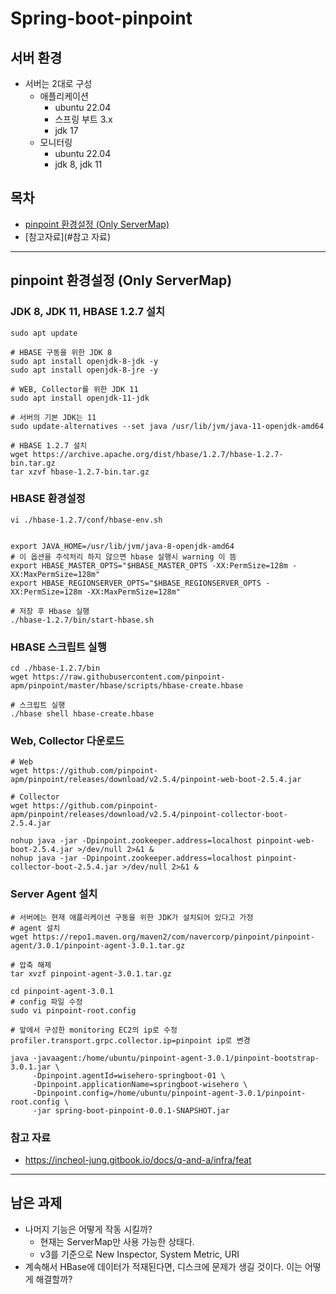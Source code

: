 # Spring-boot-pinpoint

## 서버 환경

- 서버는 2대로 구성
    - 애플리케이션
        - ubuntu 22.04
        - 스프링 부트 3.x
        - jdk 17
    - 모니터링
        - ubuntu 22.04
        - jdk 8, jdk 11

## 목차 
- [pinpoint 환경설정 (Only ServerMap)](#pinpoint-환경설정-only-servermap)
- [참고자료](#참고 자료)
---

## pinpoint 환경설정 (Only ServerMap)

### JDK 8, JDK 11, HBASE 1.2.7 설치

```shell
sudo apt update

# HBASE 구동을 위한 JDK 8
sudo apt install openjdk-8-jdk -y
sudo apt install openjdk-8-jre -y

# WEB, Collector를 위한 JDK 11
sudo apt install openjdk-11-jdk

# 서버의 기본 JDK는 11
sudo update-alternatives --set java /usr/lib/jvm/java-11-openjdk-amd64

# HBASE 1.2.7 설치 
wget https://archive.apache.org/dist/hbase/1.2.7/hbase-1.2.7-bin.tar.gz
tar xzvf hbase-1.2.7-bin.tar.gz
```

### HBASE 환경설정

```shell
vi ./hbase-1.2.7/conf/hbase-env.sh


export JAVA_HOME=/usr/lib/jvm/java-8-openjdk-amd64
# 이 옵션을 주석처리 하지 않으면 hbase 실행시 warning 이 뜸
export HBASE_MASTER_OPTS="$HBASE_MASTER_OPTS -XX:PermSize=128m -XX:MaxPermSize=128m"
export HBASE_REGIONSERVER_OPTS="$HBASE_REGIONSERVER_OPTS -XX:PermSize=128m -XX:MaxPermSize=128m"

# 저장 후 Hbase 실행
./hbase-1.2.7/bin/start-hbase.sh
```

### HBASE 스크립트 실행

```shell
cd ./hbase-1.2.7/bin
wget https://raw.githubusercontent.com/pinpoint-apm/pinpoint/master/hbase/scripts/hbase-create.hbase

# 스크립트 실행
./hbase shell hbase-create.hbase
```

### Web, Collector 다운로드

```shell
# Web
wget https://github.com/pinpoint-apm/pinpoint/releases/download/v2.5.4/pinpoint-web-boot-2.5.4.jar

# Collector
wget https://github.com/pinpoint-apm/pinpoint/releases/download/v2.5.4/pinpoint-collector-boot-2.5.4.jar

nohup java -jar -Dpinpoint.zookeeper.address=localhost pinpoint-web-boot-2.5.4.jar >/dev/null 2>&1 &
nohup java -jar -Dpinpoint.zookeeper.address=localhost pinpoint-collector-boot-2.5.4.jar >/dev/null 2>&1 &
```

### Server Agent 설치

```shell
# 서버에는 현재 애플리케이션 구동을 위한 JDK가 설치되어 있다고 가정
# agent 설치
wget https://repo1.maven.org/maven2/com/navercorp/pinpoint/pinpoint-agent/3.0.1/pinpoint-agent-3.0.1.tar.gz
 
# 압축 해제
tar xvzf pinpoint-agent-3.0.1.tar.gz

cd pinpoint-agent-3.0.1
# config 파일 수정
sudo vi pinpoint-root.config

# 앞에서 구성한 monitoring EC2의 ip로 수정
profiler.transport.grpc.collector.ip=pinpoint ip로 변경

java -javaagent:/home/ubuntu/pinpoint-agent-3.0.1/pinpoint-bootstrap-3.0.1.jar \
     -Dpinpoint.agentId=wisehero-springboot-01 \
     -Dpinpoint.applicationName=springboot-wisehero \
     -Dpinpoint.config=/home/ubuntu/pinpoint-agent-3.0.1/pinpoint-root.config \
     -jar spring-boot-pinpoint-0.0.1-SNAPSHOT.jar
```

### 참고 자료

- https://incheol-jung.gitbook.io/docs/q-and-a/infra/feat

---

## 남은 과제

- 나머지 기능은 어떻게 작동 시킬까?
  - 현재는 ServerMap만 사용 가능한 상태다.
  - v3를 기준으로 New Inspector, System Metric, URI 
- 계속해서 HBase에 데이터가 적재된다면, 디스크에 문제가 생길 것이다. 이는 어떻게 해결할까?

